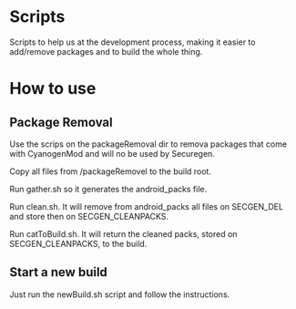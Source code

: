 # Scripts
Scripts to help us at the development process, making it easier to add/remove packages and to build the whole thing.

# How to use

## Package Removal

Use the scrips on the packageRemoval dir to remova packages that come with CyanogenMod and will no be used by Securegen.

Copy all files from /packageRemovel to the build root.

Run gather.sh so it generates the android_packs file.

Run clean.sh. It will remove from android_packs all files on SECGEN_DEL and store then on SECGEN_CLEANPACKS.

Run catToBuild.sh. It will return the cleaned packs, stored on SECGEN_CLEANPACKS, to the build.

## Start a new build

Just run the newBuild.sh script and follow the instructions.
